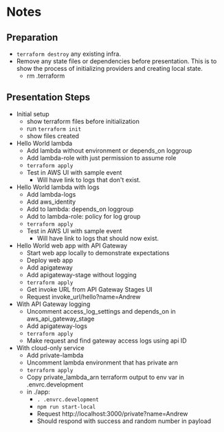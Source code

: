# Notes

## Preparation

- `terraform destroy` any existing infra.
- Remove any state files or dependencies before presentation. This is to show the process of initializing providers and creating local state.
  - rm .terraform

## Presentation Steps

- Initial setup
  - show terraform files before initialization
  - run `terraform init`
  - show files created
- Hello World lambda
  - Add lambda without environment or depends_on loggroup
  - Add lambda-role with just permission to assume role
  - `terraform apply`
  - Test in AWS UI with sample event
    - Will have link to logs that don't exist.
- Hello World lambda with logs
  - Add lambda-logs
  - Add aws_identity
  - Add to lambda: depends_on loggroup
  - Add to lambda-role: policy for log group
  - `terraform apply`
  - Test in AWS UI with sample event
    - Will have link to logs that should now exist.
- Hello World web app with API Gateway
  - Start web app locally to demonstrate expectations
  - Deploy web app
  - Add apigateway
  - Add apigateway-stage without logging
  - `terraform apply`
  - Get invoke URL from API Gateway Stages UI
  - Request invoke_url/hello?name=Andrew
- With API Gateway logging
  - Uncomment access_log_settings and depends_on in aws_api_gateway_stage
  - Add apigateway-logs
  - `terraform apply`
  - Make request and find gateway access logs using api ID
- With cloud-only service
  - Add private-lambda
  - Uncomment lambda environment that has private arn
  - `terraform apply`
  - Copy private_lambda_arn terraform output to env var in .envrc.development
  - in ./app:
    - `. .envrc.development`
    - `npm run start-local`
    - Request http://localhost:3000/private?name=Andrew
    - Should respond with success and random number in payload
